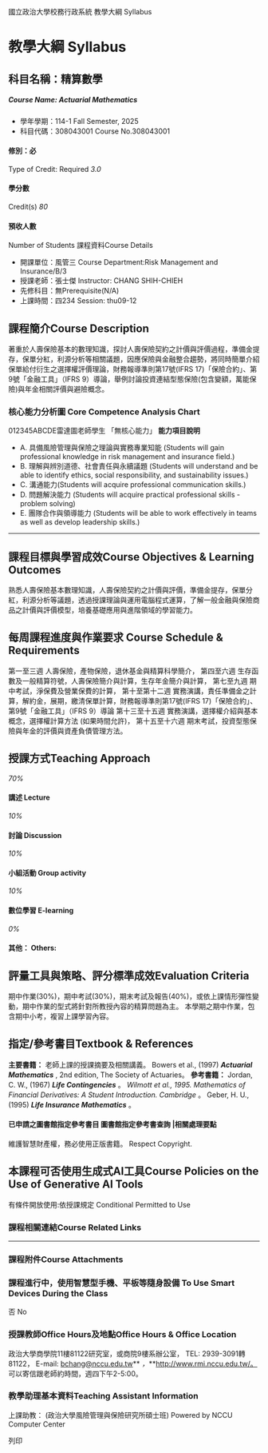 國立政治大學校務行政系統 教學大綱 Syllabus
# 教學大綱 Syllabus
##  科目名稱：精算數學 
#####  Course Name: Actuarial Mathematics
  * 學年學期：114-1 Fall Semester, 2025 
  * 科目代碼：308043001 Course No.308043001


#### 修別：必
Type of Credit: Required 
_3.0_
#### 學分數
Credit(s)
_80_
#### 預收人數
Number of Students
課程資料Course Details
  * 開課單位：風管三 Course Department:Risk Management and Insurance/B/3 
  * 授課老師：張士傑 Instructor: CHANG SHIH-CHIEH 
  * 先修科目：無Prerequisite(N/A)
  * 上課時間：四234 Session: thu09-12


##  課程簡介Course Description
著重於人壽保險基本的數理知識，探討人壽保險契約之計價與評價過程，準備金提存，保單分紅，利源分析等相關議題，因應保險與金融整合趨勢，將同時簡單介紹保單給付衍生之選擇權評價理論，財務報導準則第17號(IFRS 17)「保險合約」、第9號「金融工具」（IFRS 9）導論，舉例討論投資連結型態保險(包含變額，萬能保險)與年金相關評價與避險概念。
###  核心能力分析圖 Core Competence Analysis Chart
012345ABCDE雷達圖老師學生
「無核心能力」 
**能力項目說明**
  * A. 具備風險管理與保險之理論與實務專業知能 (Students will gain professional knowledge in risk management and insurance field.)
  * B. 理解與辨別道德、社會責任與永續議題 (Students will understand and be able to identify ethics, social responsibility, and sustainability issues.)
  * C. 溝通能力(Students will acquire professional communication skills.)
  * D. 問題解決能力 (Students will acquire practical professional skills - problem solving)
  * E. 團隊合作與領導能力 (Students will be able to work effectively in teams as well as develop leadership skills.)


* * *
##  課程目標與學習成效Course Objectives & Learning Outcomes 
熟悉人壽保險基本數理知識，人壽保險契約之計價與評價，準備金提存，保單分紅，利源分析等議題，透過授課理論與運用電腦程式運算，了解一般金融與保險商品之計價與評價模型，培養基礎應用與進階領域的學習能力。
##  每周課程進度與作業要求 Course Schedule & Requirements
第一至三週 人壽保險，產物保險，退休基金與精算科學簡介，
第四至六週 生存函數及一般精算符號，人壽保險簡介與計算，生存年金簡介與計算，
第七至九週 期中考試，淨保費及營業保費的計算，
第十至第十二週 實務演講，責任準備金之計算，解約金，展期，繳清保單計算，財務報導準則第17號(IFRS 17)「保險合約」、第9號「金融工具」（IFRS 9）導論
第十三至十五週 實務演講，選擇權介紹與基本概念，選擇權計算方法 (如果時間允許)，
第十五至十六週 期末考試，投資型態保險與年金的評價與資產負債管理方法。
##  授課方式Teaching Approach
_70%_
####  講述 Lecture
_10%_
####  討論 Discussion
_10%_
####  小組活動 Group activity
_10%_
####  數位學習 E-learning
_0%_
####  其他： Others:
##  評量工具與策略、評分標準成效Evaluation Criteria
期中作業(30%)，期中考試(30%)，期末考試及報告(40%)，或依上課情形彈性變動，期中作業的型式將針對所教授內容的精算問題為主。
本學期之期中作業，包含期中小考，複習上課學習內容。
##  指定/參考書目Textbook & References
**主要書籍：**
老師上課的授課摘要及相關講義。
Bowers et al., (1997) **_Actuarial Mathematics_** , 2nd edition, The Society of Actuaries。
**參考書籍：**
Jordan, C. W., (1967) **_Life Contingencies_** 。
_Wilmott et al., 1995. Mathematics of Financial Derivatives: A Student Introduction. Cambridge_ 。
Geber, H. U., (1995) **_Life Insurance Mathematics_** 。
####  已申請之圖書館指定參考書目  圖書館指定參考書查詢 |相關處理要點
維護智慧財產權，務必使用正版書籍。 Respect Copyright.
##  本課程可否使用生成式AI工具Course Policies on the Use of Generative AI Tools
有條件開放使用:依授課規定 Conditional Permitted to Use 
###  課程相關連結Course Related Links
* * *
###  課程附件Course Attachments
###  課程進行中，使用智慧型手機、平板等隨身設備 To Use Smart Devices During the Class
否  No
###  授課教師Office Hours及地點Office Hours & Office Location
政治大學商學院11樓81122研究室，或商院9樓系辦公室，
TEL: 2939-3091轉81122，
E-mail: bchang@nccu.edu.tw** _，_**http://www.rmi.nccu.edu.tw/。
可以寄信跟老師約時間，週四下午2-5:00。
###  教學助理基本資料Teaching Assistant Information
上課助教： (政治大學風險管理與保險研究所碩士班)
Powered by NCCU Computer Center
  
列印
